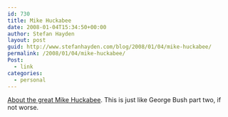 ```yaml
---
id: 730
title: Mike Huckabee
date: 2008-01-04T15:34:50+00:00
author: Stefan Hayden
layout: post
guid: http://www.stefanhayden.com/blog/2008/01/04/mike-huckabee/
permalink: /2008/01/04/mike-huckabee/
Post:
  - link
categories:
  - personal
---
```

<a href="http://www.alternet.org/story/70229/?page=entire">About the great Mike Huckabee</a>. This is just like George Bush part two, if not worse.